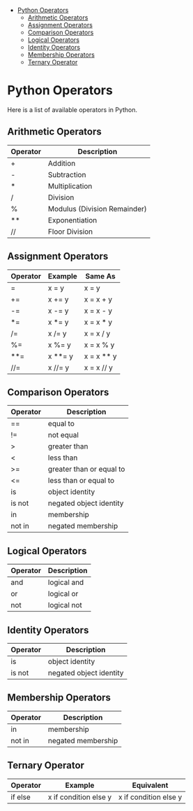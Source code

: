 - [Python Operators](#python-operators)
  - [Arithmetic Operators](#arithmetic-operators)
  - [Assignment Operators](#assignment-operators)
  - [Comparison Operators](#comparison-operators)
  - [Logical Operators](#logical-operators)
  - [Identity Operators](#identity-operators)
  - [Membership Operators](#membership-operators)
  - [Ternary Operator](#ternary-operator)


# Python Operators
Here is a list of available operators in Python.

## Arithmetic Operators
| Operator | Description                  |
| -------- | ---------------------------- |
| +        | Addition                     |
| -        | Subtraction                  |
| *        | Multiplication               |
| /        | Division                     |
| %        | Modulus (Division Remainder) |
| **       | Exponentiation               |
| //       | Floor Division               |

## Assignment Operators
| Operator | Example | Same As    |
| -------- | ------- | ---------- |
| =        | x = y   | x = y      |
| +=       | x += y  | x = x + y  |
| -=       | x -= y  | x = x - y  |
| *=       | x *= y  | x = x * y  |
| /=       | x /= y  | x = x / y  |
| %=       | x %= y  | x = x % y  |
| **=      | x **= y | x = x ** y |
| //=      | x //= y | x = x // y |

## Comparison Operators
| Operator | Description              |
| -------- | ------------------------ |
| ==       | equal to                 |
| !=       | not equal                |
| >        | greater than             |
| <        | less than                |
| >=       | greater than or equal to |
| <=       | less than or equal to    |
| is       | object identity          |
| is not   | negated object identity  |
| in       | membership               |
| not in   | negated membership       |

## Logical Operators
| Operator | Description |
| -------- | ----------- |
| and      | logical and |
| or       | logical or  |
| not      | logical not |

## Identity Operators
| Operator | Description             |
| -------- | ----------------------- |
| is       | object identity         |
| is not   | negated object identity |

## Membership Operators
| Operator | Description        |
| -------- | ------------------ |
| in       | membership         |
| not in   | negated membership |

## Ternary Operator
| Operator | Example               | Equivalent            |
| -------- | --------------------- | --------------------- |
| if else  | x if condition else y | x if condition else y |
